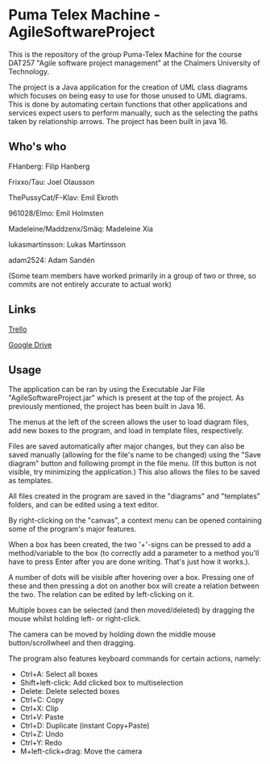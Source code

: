 # Puma Telex Machine - AgileSoftwareProject

This is the repository of the group Puma-Telex Machine for the course DAT257 "Agile software project management" at the Chalmers University of Technology.

The project is a Java application for the creation of UML class diagrams which focuses on being easy to use for those unused to UML diagrams. 
This is done by automating certain functions that other applications and services expect users to perform manually, such as the selecting the paths taken by relationship arrows.
The project has been built in java 16.

## Who's who

FHanberg: Filip Hanberg

Frixxo/Tau: Joel Olausson

ThePussyCat/F-Klav: Emil Ekroth

961028/Elmo: Emil Holmsten

Madeleine/Maddzenx/Smäq: Madeleine Xia

lukasmartinsson: Lukas Martinsson

adam2524: Adam Sandén

(Some team members have worked primarily in a group of two or three, so commits are not entirely accurate to actual work)

## Links

[Trello](https://trello.com/b/TAGrxXV9/user-stories)

[Google Drive](https://drive.google.com/drive/folders/1JIiZDm9gnMXk-JVZC-ETI-m7_td6UXiA?usp=sharing)

## Usage

The application can be ran by using the Executable Jar File "AgileSoftwareProject.jar" which is present at the top of the project.
As previously mentioned, the project has been built in Java 16.

The menus at the left of the screen allows the user to load diagram files, add new boxes to the program, and load in template files, respectively.

Files are saved automatically after major changes, but they can also be saved manually (allowing for the file's name to be changed) using the "Save diagram" button and following
prompt in the file menu. (If this button is not visible, try minimizing the application.) This also allows the files to be saved as templates.

All files created in the program are saved in the "diagrams" and "templates" folders, and can be edited using a text editor.

By right-clicking on the "canvas", a context menu can be opened containing some of the program's major features.

When a box has been created, the two '+'-signs can be pressed to add a method/variable to the box (to correctly add a parameter to a method you'll have to press Enter
after you are done writing. That's just how it works.).

A number of dots will be visible after hovering over a box. Pressing one of these and then pressing a dot on another box will create a relation between the two.
The relation can be edited by left-clicking on it.

Multiple boxes can be selected (and then moved/deleted) by dragging the mouse whilst holding left- or right-click.

The camera can be moved by holding down the middle mouse button/scrollwheel and then dragging.

The program also features keyboard commands for certain actions, namely:

<ul>
<li>Ctrl+A: Select all boxes</li>

<li>Shift+left-click: Add clicked box to multiselection</li>

<li>Delete: Delete selected boxes</li>

<li>Ctrl+C: Copy</li>

<li>Ctrl+X: Clip</li>

<li>Ctrl+V: Paste</li>

<li>Ctrl+D: Duplicate (instant Copy+Paste)</li>

<li>Ctrl+Z: Undo</li>

<li>Ctrl+Y: Redo</li>

<li>M+left-click+drag: Move the camera</li>
</ul>
